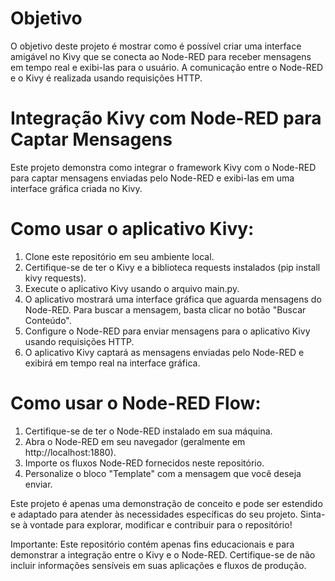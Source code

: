 # Objetivo
O objetivo deste projeto é mostrar como é possível criar uma interface amigável no Kivy que se conecta ao Node-RED para receber mensagens em tempo real e exibi-las para o usuário. A comunicação entre o Node-RED e o Kivy é realizada usando requisições HTTP.

# Integração Kivy com Node-RED para Captar Mensagens
Este projeto demonstra como integrar o framework Kivy com o Node-RED para captar mensagens enviadas pelo Node-RED e exibi-las em uma interface gráfica criada no Kivy.

# Como usar o aplicativo Kivy:
1. Clone este repositório em seu ambiente local.
2. Certifique-se de ter o Kivy e a biblioteca requests instalados (pip install kivy requests).
3. Execute o aplicativo Kivy usando o arquivo main.py.
4. O aplicativo mostrará uma interface gráfica que aguarda mensagens do Node-RED. Para buscar a mensagem, basta clicar no botão "Buscar Conteúdo".
5. Configure o Node-RED para enviar mensagens para o aplicativo Kivy usando requisições HTTP.
6. O aplicativo Kivy captará as mensagens enviadas pelo Node-RED e exibirá em tempo real na interface gráfica.

# Como usar o Node-RED Flow:
1. Certifique-se de ter o Node-RED instalado em sua máquina.
2. Abra o Node-RED em seu navegador (geralmente em http://localhost:1880).
3. Importe os fluxos Node-RED fornecidos neste repositório.
4. Personalize o bloco "Template" com a mensagem que você deseja enviar.

Este projeto é apenas uma demonstração de conceito e pode ser estendido e adaptado para atender às necessidades específicas do seu projeto. Sinta-se à vontade para explorar, modificar e contribuir para o repositório!

Importante: Este repositório contém apenas fins educacionais e para demonstrar a integração entre o Kivy e o Node-RED. Certifique-se de não incluir informações sensíveis em suas aplicações e fluxos de produção.
